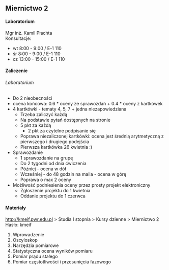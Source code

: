 ## Miernictwo 2

#### Laboratorium
Mgr inż. Kamil Płachta  
Konsultacje:
* wt 8:00 - 9:00 / E-1 110
* śr 8:00 - 9:00 / E-1 110
* cz 13:00 - 15:00 / E-1 110

#### Zaliczenie
###### Laboratorium
* Do 2 nieobecności
* ocena końcowa: 0.6 * oceny ze sprawozdań + 0.4 * oceny z kartkówek
* 4 kartkówki - tematy 4, 5, 7 + jedna niezapowiedziana
	* Trzeba zaliczyć każdą
	* Na podstawie pytań dostępnych na stronie
	* 5 pkt za każdą
		* 2 pkt za czytelne podpisanie się
	* Poprawa niezaliczonej kartkówki: ocena jest średnią arytmetyczną z pierwszego i drugiego podejścia
	* Pierwsza kartkówka 26 kwietnia :)
* Sprawozdanie
	* 1 sprawozdanie na grupę
	* Do 2 tygodni od dnia ćwiczenia
	* Później - ocena w dół
	* Wcześniej - do 48 godzin na maila - ocena w górę
	* Poprawa o max 2 oceny
* Możliwość podniesienia oceny przez prosty projekt elektroniczny
	* Zgłoszenie projektu do 1 kwietnia
	* Oddanie projektu do 1 czerwca

#### Materiały
http://kmeif.pwr.edu.pl > Studia I stopnia > Kursy dzienne > Miernictwo 2  
Hasło: kmeif

1. Wprowadzenie
1. Oscyloskop
1. Narzędzia pomiarowe
1. Statystyczna ocena wyników pomiaru
1. Pomiar prądu stałego
1. Pomiar częstotliwości i przesunięcia fazowego
